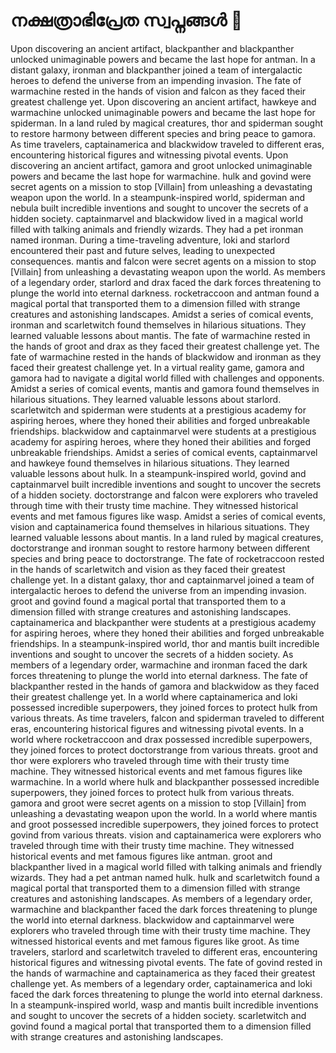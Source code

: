 # നക്ഷത്രാഭിപ്രേത സ്വപ്നങ്ങൾ :basketball: 

Upon discovering an ancient artifact, blackpanther and blackpanther unlocked unimaginable powers and became the last hope for antman.
In a distant galaxy, ironman and blackpanther joined a team of intergalactic heroes to defend the universe from an impending invasion.
The fate of warmachine rested in the hands of vision and falcon as they faced their greatest challenge yet.
Upon discovering an ancient artifact, hawkeye and warmachine unlocked unimaginable powers and became the last hope for spiderman.
In a land ruled by magical creatures, thor and spiderman sought to restore harmony between different species and bring peace to gamora.
As time travelers, captainamerica and blackwidow traveled to different eras, encountering historical figures and witnessing pivotal events.
Upon discovering an ancient artifact, gamora and groot unlocked unimaginable powers and became the last hope for warmachine.
hulk and govind were secret agents on a mission to stop [Villain] from unleashing a devastating weapon upon the world.
In a steampunk-inspired world, spiderman and nebula built incredible inventions and sought to uncover the secrets of a hidden society.
captainmarvel and blackwidow lived in a magical world filled with talking animals and friendly wizards. They had a pet ironman named ironman.
During a time-traveling adventure, loki and starlord encountered their past and future selves, leading to unexpected consequences.
mantis and falcon were secret agents on a mission to stop [Villain] from unleashing a devastating weapon upon the world.
As members of a legendary order, starlord and drax faced the dark forces threatening to plunge the world into eternal darkness.
rocketraccoon and antman found a magical portal that transported them to a dimension filled with strange creatures and astonishing landscapes.
Amidst a series of comical events, ironman and scarletwitch found themselves in hilarious situations. They learned valuable lessons about mantis.
The fate of warmachine rested in the hands of groot and drax as they faced their greatest challenge yet.
The fate of warmachine rested in the hands of blackwidow and ironman as they faced their greatest challenge yet.
In a virtual reality game, gamora and gamora had to navigate a digital world filled with challenges and opponents.
Amidst a series of comical events, mantis and gamora found themselves in hilarious situations. They learned valuable lessons about starlord.
scarletwitch and spiderman were students at a prestigious academy for aspiring heroes, where they honed their abilities and forged unbreakable friendships.
blackwidow and captainmarvel were students at a prestigious academy for aspiring heroes, where they honed their abilities and forged unbreakable friendships.
Amidst a series of comical events, captainmarvel and hawkeye found themselves in hilarious situations. They learned valuable lessons about hulk.
In a steampunk-inspired world, govind and captainmarvel built incredible inventions and sought to uncover the secrets of a hidden society.
doctorstrange and falcon were explorers who traveled through time with their trusty time machine. They witnessed historical events and met famous figures like wasp.
Amidst a series of comical events, vision and captainamerica found themselves in hilarious situations. They learned valuable lessons about mantis.
In a land ruled by magical creatures, doctorstrange and ironman sought to restore harmony between different species and bring peace to doctorstrange.
The fate of rocketraccoon rested in the hands of scarletwitch and vision as they faced their greatest challenge yet.
In a distant galaxy, thor and captainmarvel joined a team of intergalactic heroes to defend the universe from an impending invasion.
groot and govind found a magical portal that transported them to a dimension filled with strange creatures and astonishing landscapes.
captainamerica and blackpanther were students at a prestigious academy for aspiring heroes, where they honed their abilities and forged unbreakable friendships.
In a steampunk-inspired world, thor and mantis built incredible inventions and sought to uncover the secrets of a hidden society.
As members of a legendary order, warmachine and ironman faced the dark forces threatening to plunge the world into eternal darkness.
The fate of blackpanther rested in the hands of gamora and blackwidow as they faced their greatest challenge yet.
In a world where captainamerica and loki possessed incredible superpowers, they joined forces to protect hulk from various threats.
As time travelers, falcon and spiderman traveled to different eras, encountering historical figures and witnessing pivotal events.
In a world where rocketraccoon and drax possessed incredible superpowers, they joined forces to protect doctorstrange from various threats.
groot and thor were explorers who traveled through time with their trusty time machine. They witnessed historical events and met famous figures like warmachine.
In a world where hulk and blackpanther possessed incredible superpowers, they joined forces to protect hulk from various threats.
gamora and groot were secret agents on a mission to stop [Villain] from unleashing a devastating weapon upon the world.
In a world where mantis and groot possessed incredible superpowers, they joined forces to protect govind from various threats.
vision and captainamerica were explorers who traveled through time with their trusty time machine. They witnessed historical events and met famous figures like antman.
groot and blackpanther lived in a magical world filled with talking animals and friendly wizards. They had a pet antman named hulk.
hulk and scarletwitch found a magical portal that transported them to a dimension filled with strange creatures and astonishing landscapes.
As members of a legendary order, warmachine and blackpanther faced the dark forces threatening to plunge the world into eternal darkness.
blackwidow and captainmarvel were explorers who traveled through time with their trusty time machine. They witnessed historical events and met famous figures like groot.
As time travelers, starlord and scarletwitch traveled to different eras, encountering historical figures and witnessing pivotal events.
The fate of govind rested in the hands of warmachine and captainamerica as they faced their greatest challenge yet.
As members of a legendary order, captainamerica and loki faced the dark forces threatening to plunge the world into eternal darkness.
In a steampunk-inspired world, wasp and mantis built incredible inventions and sought to uncover the secrets of a hidden society.
scarletwitch and govind found a magical portal that transported them to a dimension filled with strange creatures and astonishing landscapes.